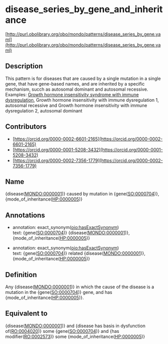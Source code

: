 # disease_series_by_gene_and_inheritance 

[http://purl.obolibrary.org/obo/mondo/patterns/disease_series_by_gene.yaml](http://purl.obolibrary.org/obo/mondo/patterns/disease_series_by_gene.yaml)
## Description 

This pattern is for diseases that are caused by a single mutation in a single gene, that have gene-based names, and are inherited by a specific mechanism, succh as autosomal dominant and autosomal recessive. 
Examples: [Growth hormone insensitivity syndrome with immune dysregulation](https://omim.org/phenotypicSeries/PS245590), Growth hormone insensitivity with immune dysregulation 1, autosomal recessive and Growth hormone insensitivity with immune dysregulation 2, autosomal dominant
## Contributors 
* [https://orcid.org/0000-0002-6601-2165](https://orcid.org/0000-0002-6601-2165) 
* [https://orcid.org/0000-0001-5208-3432](https://orcid.org/0000-0001-5208-3432) 
* [https://orcid.org/0000-0002-7356-1779](https://orcid.org/0000-0002-7356-1779) 
## Name 

{disease\([MONDO:0000001](http://purl.obolibrary.org/obo/MONDO_0000001)\)} caused by mutation in {gene\([SO:0000704](http://purl.obolibrary.org/obo/SO_0000704)\)}, {mode_of_inheritance\([HP:0000005](http://purl.obolibrary.org/obo/HP_0000005)\)}

## Annotations 

* annotation: exact_synonym\([oio:hasExactSynonym](http://purl.obolibrary.org/obo/oio_hasExactSynonym)\)  
text: {gene\([SO:0000704](http://purl.obolibrary.org/obo/SO_0000704)\)} {disease\([MONDO:0000001](http://purl.obolibrary.org/obo/MONDO_0000001)\)}, {mode_of_inheritance\([HP:0000005](http://purl.obolibrary.org/obo/HP_0000005)\)}

* annotation: exact_synonym\([oio:hasExactSynonym](http://purl.obolibrary.org/obo/oio_hasExactSynonym)\)  
text: {gene\([SO:0000704](http://purl.obolibrary.org/obo/SO_0000704)\)} related {disease\([MONDO:0000001](http://purl.obolibrary.org/obo/MONDO_0000001)\)}, {mode_of_inheritance\([HP:0000005](http://purl.obolibrary.org/obo/HP_0000005)\)}

## Definition 

Any {disease\([MONDO:0000001](http://purl.obolibrary.org/obo/MONDO_0000001)\)} in which the cause of the disease is a mutation in the {gene\([SO:0000704](http://purl.obolibrary.org/obo/SO_0000704)\)} gene, and has {mode_of_inheritance\([HP:0000005](http://purl.obolibrary.org/obo/HP_0000005)\)}.

## Equivalent to 

{disease\([MONDO:0000001](http://purl.obolibrary.org/obo/MONDO_0000001)\)} and {disease has basis in dysfunction of\([RO:0004020](http://purl.obolibrary.org/obo/RO_0004020)\)} some {gene\([SO:0000704](http://purl.obolibrary.org/obo/SO_0000704)\)} and {has modifier\([RO:0002573](http://purl.obolibrary.org/obo/RO_0002573)\)} some {mode_of_inheritance\([HP:0000005](http://purl.obolibrary.org/obo/HP_0000005)\)}

